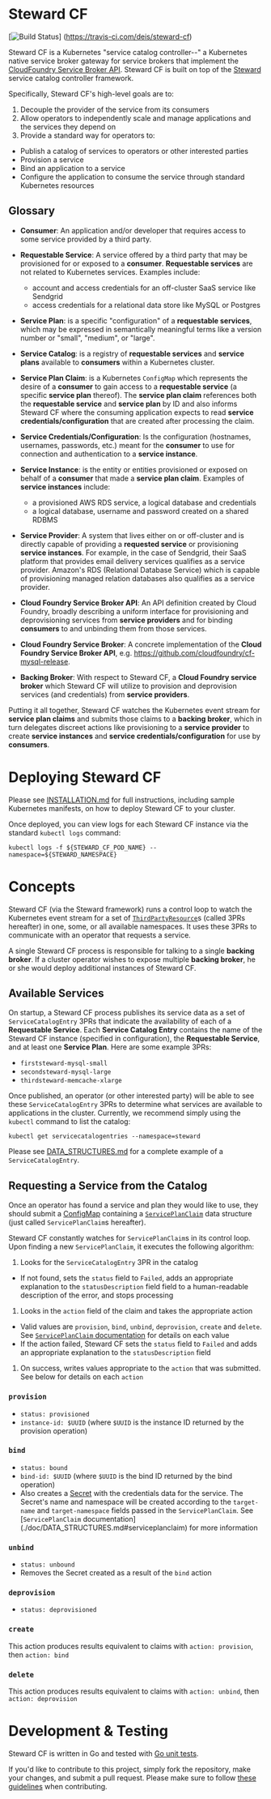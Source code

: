# Steward CF

[![Build Status](https://travis-ci.com/deis/steward-cf.svg?token=UQsxfwHAz3NPyVqxkrrp&branch=master)]
(https://travis-ci.com/deis/steward-cf)

Steward CF is a Kubernetes "service catalog controller--" a Kubernetes native service broker
gateway for service brokers that implement the [CloudFoundry Service Broker API][cfbroker]. Steward
CF is built on top of the [Steward](https://gihub.com/deis/steward-framework) service catalog
controller framework.

Specifically, Steward CF's high-level goals are to:

1. Decouple the provider of the service from its consumers
2. Allow operators to independently scale and manage applications and the services they depend on
3. Provide a standard way for operators to:
  - Publish a catalog of services to operators or other interested parties
  - Provision a service
  - Bind an application to a service
  - Configure the application to consume the service through standard Kubernetes resources

## Glossary

* **Consumer**: An application and/or developer that requires access to some service provided by a
third party.

* **Requestable Service**: A service offered by a third party that may be provisioned for or
exposed to a **consumer**. **Requestable services** are not related to Kubernetes services.
Examples include:
    * account and access credentials for an off-cluster SaaS service like Sendgrid
    * access credentials for a relational data store like MySQL or Postgres

* **Service Plan**: is a specific "configuration" of a **requestable services**, which may be
expressed in semantically meaningful terms like a version number or "small", "medium", or "large".

* **Service Catalog**: is a registry of **requestable services** and **service plans** available to
**consumers** within a Kubernetes cluster.

* **Service Plan Claim**: is a Kubernetes `ConfigMap` which represents the desire of a **consumer**
to gain access to a **requestable service** (a specific **service plan** thereof). The **service
plan claim** references both the **requestable service** and **service plan** by ID and also
informs Steward CF where the consuming application expects to read **service
credentials/configuration** that are created after processing the claim.

* **Service Credentials/Configuration**: Is the configuration (hostnames, usernames, passwords,
etc.) meant for the **consumer** to use for connection and authentication to a **service
instance**.

* **Service Instance**: is the entity or entities provisioned or exposed on behalf of a
**consumer** that made a **service plan claim**. Examples of **service instances** include:
    * a provisioned AWS RDS service, a logical database and credentials
    * a logical database, username and password created on a shared RDBMS

* **Service Provider**: A system that lives either on or off-cluster and is directly capable of
providing a **requested service** or provisioning **service instances**. For example, in the case
of Sendgrid, their SaaS platform that provides email delivery services qualifies as a service
provider. Amazon's RDS (Relational Database Service) which is capable of provisioning managed
relation databases also qualifies as a service provider.

* **Cloud Foundry Service Broker API**: An API definition created by Cloud Foundry, broadly
describing a uniform interface for provisioning and deprovisioning services from **service
providers** and for binding **consumers** to and unbinding them from those services.

* **Cloud Foundry Service Broker**: A concrete implementation of the **Cloud Foundry Service Broker
API**, e.g. <https://github.com/cloudfoundry/cf-mysql-release>.

* **Backing Broker**: With respect to Steward CF, a **Cloud Foundry service broker** which Steward
CF will utilize to provision and deprovision services (and credentials) from **service providers**.

Putting it all together, Steward CF watches the Kubernetes event stream for **service plan claims**
and submits those claims to a **backing broker**, which in turn delegates discreet actions like
provisioning to a **service provider** to create **service instances** and **service
credentials/configuration** for use by **consumers**.

# Deploying Steward CF

Please see [INSTALLATION.md](./doc/INSTALLATION.md) for full instructions, including sample
Kubernetes manifests, on how to deploy Steward CF to your cluster.

Once deployed, you can view logs for each Steward CF instance via the standard `kubectl logs`
command:

```console
kubectl logs -f ${STEWARD_CF_POD_NAME} --namespace=${STEWARD_NAMESPACE}
```

# Concepts

Steward CF (via the Steward framework) runs a control loop to watch the Kubernetes event stream for
a set of [`ThirdPartyResource`][3pr]s (called 3PRs hereafter) in one, some, or all available
namespaces. It uses these 3PRs to communicate with an operator that requests a service.

A single Steward CF process is responsible for talking to a single **backing broker**. If a cluster
operator wishes to expose multiple **backing broker**, he or she would deploy additional instances
of Steward CF.

## Available Services

On startup, a Steward CF process publishes its service data as a set of `ServiceCatalogEntry` 3PRs
that indicate the availability of each of a **Requestable Service**. Each **Service Catalog Entry**
contains the name of the Steward CF instance (specified in configuration), the **Requestable
Service**, and at least one **Service Plan**. Here are some example 3PRs:

- `firststeward-mysql-small`
- `secondsteward-mysql-large`
- `thirdsteward-memcache-xlarge`

Once published, an operator (or other interested party) will be able to see these
`ServiceCatalogEntry` 3PRs to determine what services are available to applications in the cluster.
Currently, we recommend simply using the `kubectl` command to list the catalog:

```console
kubectl get servicecatalogentries --namespace=steward
```

Please see [DATA_STRUCTURES.md](./doc/DATA_STRUCTURES.md) for a complete example of a
`ServiceCatalogEntry`.

## Requesting a Service from the Catalog

Once an operator has found a service and plan they would like to use, they should submit a
[ConfigMap][configMap] containing a [`ServicePlanClaim`](./doc/DATA_STRUCTURES.md) data structure
(just called `ServicePlanClaim`s hereafter).

Steward CF constantly watches for `ServicePlanClaim`s in its control loop. Upon finding a new
`ServicePlanClaim`, it executes the following algorithm:

1. Looks for the `ServiceCatalogEntry` 3PR in the catalog
  - If not found, sets the `status` field to `Failed`, adds an appropriate explanation to the
  `statusDescription` field field to a human-readable description of the error, and stops
  processing
1. Looks in the `action` field of the claim and takes the appropriate action
  - Valid values are `provision`, `bind`, `unbind`, `deprovision`, `create` and `delete`. See
  [`ServicePlanClaim` documentation](./doc/DATA_STRUCTURES.md#serviceplanclaim) for details on each
  value
  - If the action failed, Steward CF sets the `status` field to `Failed` and adds an appropriate
  explanation to the `statusDescription` field
1. On success, writes values appropriate to the `action` that was submitted. See below for details
on each `action`

### `provision`
- `status: provisioned`
- `instance-id: $UUID` (where `$UUID` is the instance ID returned by the provision operation)

### `bind`
- `status: bound`
- `bind-id: $UUID` (where `$UUID` is the bind ID returned by the bind operation)
- Also creates a [Secret][secrets] with the credentials data for the service. The Secret's name and
namespace will be created according to the `target-name` and `target-namespace` fields passed in
the `ServicePlanClaim`. See [`ServicePlanClaim` documentation]
(./doc/DATA_STRUCTURES.md#serviceplanclaim) for more information

### `unbind`
- `status: unbound`
- Removes the Secret created as a result of the `bind` action

### `deprovision`
- `status: deprovisioned`

### `create`

This action produces results equivalent to claims with `action: provision`, then `action: bind`

### `delete`

This action produces results equivalent to claims with `action: unbind`, then `action: deprovision`


# Development & Testing

Steward CF is written in Go and tested with [Go unit tests](https://godoc.org/testing).

If you'd like to contribute to this project, simply fork the repository, make your changes, and
submit a pull request. Please make sure to follow [these guidelines](CONTRIBUTING.md) when
contributing.

[cfbroker]: https://docs.cloudfoundry.org/services/overview.html
[3pr]: https://github.com/kubernetes/kubernetes/blob/master/docs/design/extending-api.md
[rds]: https://aws.amazon.com/rds
[configMap]: http://kubernetes.io/docs/user-guide/configmap/
[secrets]: http://kubernetes.io/docs/user-guide/secrets/
[servicePlanCreation]: ./DATA_STRUCTURES.md#serviceplancreation
